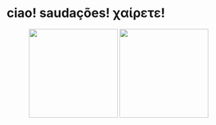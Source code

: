 # ciao! saudações! χαίρετε!

   <p align="center">
      <img height="200px" src="https://github-readme-stats.vercel.app/api?username=kosmizt&show_icons=true&theme=tokyonight" />
      <img height="200px" src="https://github-readme-stats.vercel.app/api/top-langs/?username=kosmizt&layout=donut&theme=tokyonight" />
   </p>
